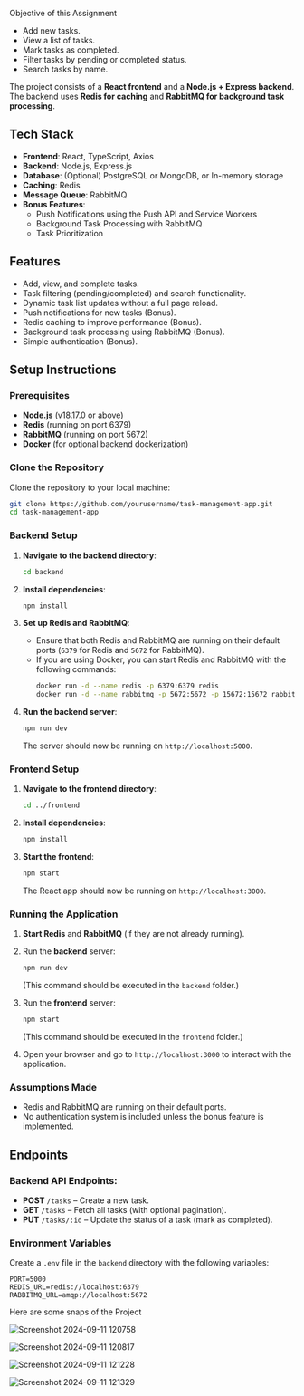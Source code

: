 
Objective of this Assignment
- Add new tasks.
- View a list of tasks.
- Mark tasks as completed.
- Filter tasks by pending or completed status.
- Search tasks by name.

The project consists of a **React frontend** and a **Node.js + Express backend**. The backend uses **Redis for caching** and **RabbitMQ for background task processing**.

## Tech Stack
- **Frontend**: React, TypeScript, Axios
- **Backend**: Node.js, Express.js
- **Database**: (Optional) PostgreSQL or MongoDB, or In-memory storage
- **Caching**: Redis
- **Message Queue**: RabbitMQ
- **Bonus Features**: 
  - Push Notifications using the Push API and Service Workers
  - Background Task Processing with RabbitMQ
  - Task Prioritization

## Features
- Add, view, and complete tasks.
- Task filtering (pending/completed) and search functionality.
- Dynamic task list updates without a full page reload.
- Push notifications for new tasks (Bonus).
- Redis caching to improve performance (Bonus).
- Background task processing using RabbitMQ (Bonus).
- Simple authentication (Bonus).

## Setup Instructions

### Prerequisites
- **Node.js** (v18.17.0 or above)
- **Redis** (running on port 6379)
- **RabbitMQ** (running on port 5672)
- **Docker** (for optional backend dockerization)

### Clone the Repository
Clone the repository to your local machine:

```bash
git clone https://github.com/yourusername/task-management-app.git
cd task-management-app
```

### Backend Setup

1. **Navigate to the backend directory**:
   ```bash
   cd backend
   ```

2. **Install dependencies**:
   ```bash
   npm install
   ```

3. **Set up Redis and RabbitMQ**:
   - Ensure that both Redis and RabbitMQ are running on their default ports (`6379` for Redis and `5672` for RabbitMQ). 
   - If you are using Docker, you can start Redis and RabbitMQ with the following commands:
     ```bash
     docker run -d --name redis -p 6379:6379 redis
     docker run -d --name rabbitmq -p 5672:5672 -p 15672:15672 rabbitmq:management
     ```

4. **Run the backend server**:
   ```bash
   npm run dev
   ```
   The server should now be running on `http://localhost:5000`.

### Frontend Setup

1. **Navigate to the frontend directory**:
   ```bash
   cd ../frontend
   ```

2. **Install dependencies**:
   ```bash
   npm install
   ```

3. **Start the frontend**:
   ```bash
   npm start
   ```
   The React app should now be running on `http://localhost:3000`.

### Running the Application

1. **Start Redis** and **RabbitMQ** (if they are not already running).
2. Run the **backend** server:
   ```bash
   npm run dev
   ```
   (This command should be executed in the `backend` folder.)

3. Run the **frontend** server:
   ```bash
   npm start
   ```
   (This command should be executed in the `frontend` folder.)

4. Open your browser and go to `http://localhost:3000` to interact with the application.

### Assumptions Made
- Redis and RabbitMQ are running on their default ports.
- No authentication system is included unless the bonus feature is implemented.

## Endpoints

### Backend API Endpoints:
- **POST** `/tasks` – Create a new task.
- **GET** `/tasks` – Fetch all tasks (with optional pagination).
- **PUT** `/tasks/:id` – Update the status of a task (mark as completed).

### Environment Variables

Create a `.env` file in the `backend` directory with the following variables:

```env
PORT=5000
REDIS_URL=redis://localhost:6379
RABBITMQ_URL=amqp://localhost:5672
```

Here are some snaps of the Project 


![Screenshot 2024-09-11 120758](https://github.com/user-attachments/assets/1a5ae6f7-ca05-4b11-b80e-bc3ca22e82e0)


![Screenshot 2024-09-11 120817](https://github.com/user-attachments/assets/5e9c5c27-9435-4293-865d-ed685013f7af)


![Screenshot 2024-09-11 121228](https://github.com/user-attachments/assets/02fb1408-5abe-4b8e-b96c-d8fdaf08894f)


![Screenshot 2024-09-11 121329](https://github.com/user-attachments/assets/adb1e8d8-bccf-447e-9d37-49505eabdbdf)






